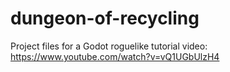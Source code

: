 # dungeon-of-recycling
Project files for a Godot roguelike tutorial video:
https://www.youtube.com/watch?v=vQ1UGbUlzH4
